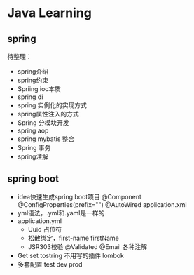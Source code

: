 # Java Learning

## spring

待整理：

- spring介绍
- spring约束
- Spriing ioc本质
- spring di
- spring 实例化的实现方式
- spring属性注入的方式
- Spring 分模块开发
- spring aop
- spring mybatis 整合
- Spring 事务
- spring注解

## spring boot

- idea快速生成spring boot项目  @Component @ConfigProperties(prefix="") @AutoWired application.xml
- yml语法，.yml和.yaml是一样的
- application.yml
  - Uuid 占位符   
  - 松散绑定，first-name   firstName
  - JSR303校验 @Validated @Email 各种注解
- Get set  tostring 不用写的插件 lombok
- 多套配置  test dev prod

